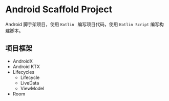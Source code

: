 # Android Scaffold Project

Android 脚手架项目，使用 `Kotlin ` 编写项目代码，使用 `Kotlin Script` 编写构建脚本。



## 项目框架

- AndroidX
- Android KTX
- Lifecycles
  - Lifecycle
  - LiveData
  - ViewModel
- Room

